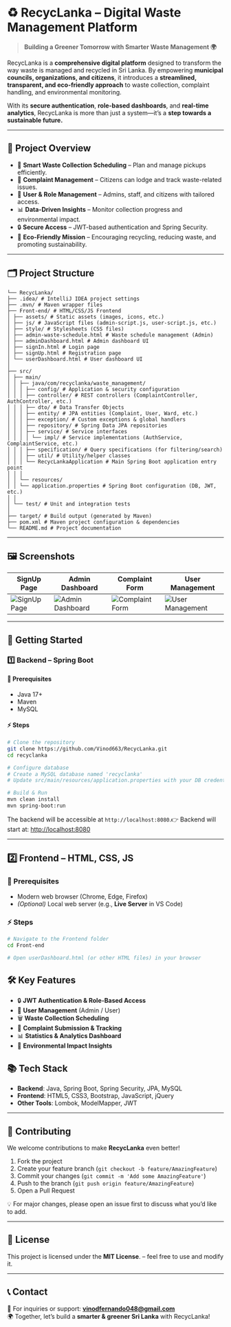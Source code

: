# ♻️ RecycLanka – Digital Waste Management Platform

> **Building a Greener Tomorrow with Smarter Waste Management 🌍**

RecycLanka is a **comprehensive digital platform** designed to transform the way waste is managed and recycled in Sri Lanka. By empowering **municipal councils, organizations, and citizens**, it introduces a **streamlined, transparent, and eco-friendly approach** to waste collection, complaint handling, and environmental monitoring.

With its **secure authentication**, **role-based dashboards**, and **real-time analytics**, RecycLanka is more than just a system—it’s a **step towards a sustainable future.**

---

## 🌟 Project Overview

- 📅 **Smart Waste Collection Scheduling** – Plan and manage pickups efficiently.
- 📝 **Complaint Management** – Citizens can lodge and track waste-related issues.
- 👥 **User & Role Management** – Admins, staff, and citizens with tailored access.
- 📊 **Data-Driven Insights** – Monitor collection progress and environmental impact.
- 🔒 **Secure Access** – JWT-based authentication and Spring Security.
- 🌱 **Eco-Friendly Mission** – Encouraging recycling, reducing waste, and promoting sustainability.

---

## 🗂️ Project Structure

````
└── RecycLanka/
├── .idea/ # IntelliJ IDEA project settings
├── .mvn/ # Maven wrapper files
├── Front-end/ # HTML/CSS/JS Frontend
│ ├── assets/ # Static assets (images, icons, etc.)
│ ├── js/ # JavaScript files (admin-script.js, user-script.js, etc.)
│ ├── style/ # Stylesheets (CSS files)
│ ├── admin-waste-schedule.html # Waste schedule management (Admin)
│ ├── adminDashboard.html # Admin dashboard UI
│ ├── signIn.html # Login page
│ ├── signUp.html # Registration page
│ └── userDashboard.html # User dashboard UI
│
├── src/
│ ├── main/
│ │ ├── java/com/recyclanka/waste_management/
│ │ │ ├── config/ # Application & security configuration
│ │ │ ├── controller/ # REST controllers (ComplaintController, AuthController, etc.)
│ │ │ ├── dto/ # Data Transfer Objects
│ │ │ ├── entity/ # JPA entities (Complaint, User, Ward, etc.)
│ │ │ ├── exception/ # Custom exceptions & global handlers
│ │ │ ├── repository/ # Spring Data JPA repositories
│ │ │ ├── service/ # Service interfaces
│ │ │ │ └── impl/ # Service implementations (AuthService, ComplaintService, etc.)
│ │ │ ├── specification/ # Query specifications (for filtering/search)
│ │ │ ├── util/ # Utility/helper classes
│ │ │ └── RecycLankaApplication # Main Spring Boot application entry point
│ │ │
│ │ └── resources/
│ │ └── application.properties # Spring Boot configuration (DB, JWT, etc.)
│ │
│ └── test/ # Unit and integration tests
│
├── target/ # Build output (generated by Maven)
├── pom.xml # Maven project configuration & dependencies
└── README.md # Project documentation
````

---

## 🖼️ Screenshots

| SignUp Page                            | Admin Dashboard | Complaint Form | User Management |
|----------------------------------------|-----------------|----------------|----------------|
| ![SignUp Page](https://imgur.com/a/wmjyOKg) | ![Admin Dashboard](screenshots/admin-dashboard.png) | ![Complaint Form](screenshots/complaint-form.png) | ![User Management](screenshots/user-management.png) |

---

## 🚀 Getting Started

### 1️⃣ Backend – Spring Boot

#### 📌 Prerequisites
- Java 17+
- Maven
- MySQL

#### ⚡ Steps
```bash
# Clone the repository
git clone https://github.com/Vinod663/RecycLanka.git
cd recyclanka

# Configure database
# Create a MySQL database named 'recyclanka'
# Update src/main/resources/application.properties with your DB credentials

# Build & Run
mvn clean install
mvn spring-boot:run
```
The backend will be accessible at `http://localhost:8080`.👉 Backend will start at: [http://localhost:8080](http://localhost:8080)

---

## 2️⃣ Frontend – HTML, CSS, JS

### 📌 Prerequisites
- Modern web browser (Chrome, Edge, Firefox)
- *(Optional)* Local web server (e.g., **Live Server** in VS Code)

### ⚡ Steps
```bash
# Navigate to the Frontend folder
cd Front-end

# Open userDashboard.html (or other HTML files) in your browser
```

## 🛠️ Key Features

- 🔒 **JWT Authentication & Role-Based Access**
- 👥 **User Management** (Admin / User)
- 🗑️ **Waste Collection Scheduling**
- 📝 **Complaint Submission & Tracking**
- 📊 **Statistics & Analytics Dashboard**
- 🌱 **Environmental Impact Insights**  

## 📚 Tech Stack

- **Backend**: Java, Spring Boot, Spring Security, JPA, MySQL
- **Frontend**: HTML5, CSS3, Bootstrap, JavaScript, jQuery
- **Other Tools**: Lombok, ModelMapper, JWT

---

## 🤝 Contributing

We welcome contributions to make **RecycLanka** even better!

1. Fork the project
2. Create your feature branch (`git checkout -b feature/AmazingFeature`)
3. Commit your changes (`git commit -m 'Add some AmazingFeature'`)
4. Push to the branch (`git push origin feature/AmazingFeature`)
5. Open a Pull Request

💡 For major changes, please open an issue first to discuss what you’d like to add.

---

## 📜 License

This project is licensed under the **MIT License**. – feel free to use and modify it.

---

## 📞 Contact

📧 For inquiries or support: **vinodfernando048@gmail.com**  
🌍 Together, let’s build a **smarter & greener Sri Lanka** with RecycLanka!  





